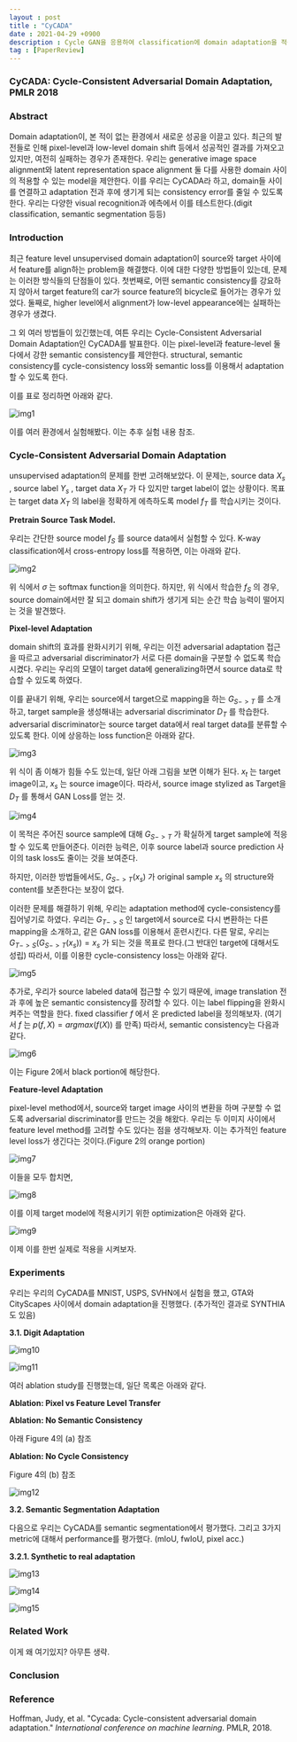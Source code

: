 ```yaml
---
layout : post
title : "CyCADA"
date : 2021-04-29 +0900
description : Cycle GAN을 응용하여 classification에 domain adaptation을 적용한 ADDA 논문의 간단한 리뷰입니다.
tag : [PaperReview]
---
```


### CyCADA: Cycle-Consistent Adversarial Domain Adaptation, PMLR 2018



### Abstract

 Domain adaptation이, 본 적이 없는 환경에서 새로운 성공을 이끌고 있다. 최근의 발전들로 인해 pixel-level과 low-level domain shift 등에서 성공적인 결과를 가져오고 있지만, 여전히 실패하는 경우가 존재한다. 우리는 generative image space alignment와 latent representation space alignment 둘 다를 사용한 domain 사이의 적용할 수 있는 model을 제안한다. 이를 우리는 CyCADA라 하고, domain들 사이를 연결하고 adaptation 전과 후에 생기게 되는 consistency error를 줄일 수 있도록 한다. 우리는 다양한 visual recognition과 에측에서 이를 테스트한다.(digit classification, semantic segmentation 등등)



### Introduction

 최근 feature level unsupervised domain adaptation이 source와 target 사이에서 feature를 align하는 problem을 해결했다. 이에 대한 다양한 방법들이 있는데, 문제는 이러한 방식들의 단점들이 있다. 첫번째로, 어떤 semantic consistency를 강요하지 않아서 target feature의 car가 source feature의 bicycle로 들어가는 경우가 있었다. 둘째로, higher level에서 alignment가 low-level appearance에는 실패하는 경우가 생겼다.

 그 외 여러 방법들이 있긴했는데, 여튼 우리는 Cycle-Consistent Adversarial Domain Adaptation인 CyCADA를 발표한다. 이는 pixel-level과 feature-level 둘 다에서 강한 semantic consistency를 제안한다. structural, semantic consistency를 cycle-consistency loss와 semantic loss를 이용해서 adaptation할 수 있도록 한다.

 이를 표로 정리하면 아래와 같다.

![img1](https://raw.githubusercontent.com/ReaperMaKNaE/reapermaknae.github.io/main/assets/img/20210429-1.PNG)

 이를 여러 환경에서 실험해봤다. 이는 추후 실험 내용 참조.



### Cycle-Consistent Adversarial Domain Adaptation

 unsupervised adaptation의 문제를 한번 고려해보았다. 이 문제는, source data $X_s$ , source label $Y_s$ , target data $X_T$ 가 다 있지만 target label이 없는 상황이다. 목표는 target data $X_T$ 의 label을 정확하게 에측하도록 model $f_T$ 를 학습시키는 것이다.

__Pretrain Source Task Model.__

 우리는 간단한 source model $f_S$ 를 source data에서 실험할 수 있다. K-way classification에서 cross-entropy loss를 적용하면, 이는 아래와 같다.

![img2](https://raw.githubusercontent.com/ReaperMaKNaE/reapermaknae.github.io/main/assets/img/20210429-2.PNG)

 위 식에서 $\sigma$ 는 softmax function을 의미한다. 하지만, 위 식에서 학습한 $f_S$ 의 경우, source domain에서만 잘 되고 domain shift가 생기게 되는 순간 학습 능력이 떨어지는 것을 발견했다.

__Pixel-level Adaptation__

 domain shift의 효과를 완화시키기 위해, 우리는 이전 adversarial adaptation 접근을 따르고 adversarial discriminator가 서로 다른 domain을 구분할 수 없도록 학습시켰다. 우리는 우리의 모델이 target data에 generalizing하면서 source data로 학습할 수 있도록 하였다.

 이를 끝내기 위해, 우리는 source에서 target으로 mapping을 하는 $G_{S->T}$ 를 소개하고, target sample을 생성해내는 adversarial discriminator $D_T$ 를 학습한다. adversarial discriminator는 source target data에서 real target data를 분류할 수 있도록 한다. 이에 상응하는 loss function은 아래와 같다.

![img3](https://raw.githubusercontent.com/ReaperMaKNaE/reapermaknae.github.io/main/assets/img/20210429-3.PNG)

 위 식이 좀 이해가 힘들 수도 있는데, 일단 아래 그림을 보면 이해가 된다. $x_t$ 는 target image이고, $x_s$ 는 source image이다. 따라서, source image stylized as Target을 $D_T$ 를 통해서 GAN Loss를 얻는 것.

![img4](https://raw.githubusercontent.com/ReaperMaKNaE/reapermaknae.github.io/main/assets/img/20210429-4.PNG)

 이 목적은 주어진 source sample에 대해 $G_{S->T}$ 가 확실하게 target sample에 적응할 수 있도록 만들어준다. 이러한 능력은, 이후 source label과 source prediction 사이의 task loss도 줄이는 것을 보여준다.

 하지만, 이러한 방법들에서도, $G_{S->T}(x_s)$ 가 original sample $x_s$ 의 structure와 content를 보존한다는 보장이 없다.

 이러한 문제를 해결하기 위해, 우리는 adaptation method에 cycle-consistency를 집어넣기로 하였다. 우리는 $G_{T->S}$ 인 target에서 source로 다시 변환하는 다른 mapping을 소개하고, 같은 GAN loss를 이용해서 훈련시킨다. 다른 말로, 우리는 $G_{T->S}(G_{S->T}(x_s)) = x_s$ 가 되는 것을 목표로 한다.(그 반대인 target에 대해서도 성립) 따라서, 이를 이용한 cycle-consistency loss는 아래와 같다.

![img5](https://raw.githubusercontent.com/ReaperMaKNaE/reapermaknae.github.io/main/assets/img/20210429-5.PNG)

 추가로, 우리가 source labeled data에 접근할 수 있기 때문에, image translation 전과 후에 높은 semantic consistency를 장려할 수 있다. 이는 label flipping을 완화시켜주는 역할을 한다. fixed classifier $f$ 에서 온 predicted label을 정의해보자. (여기서 $f$ 는 $p(f, X) = arg max(f(X))$ 를 만족) 따라서, semantic consistency는 다음과 같다.

![img6](https://raw.githubusercontent.com/ReaperMaKNaE/reapermaknae.github.io/main/assets/img/20210429-6.PNG)

 이는 Figure 2에서 black portion에 해당한다. 

__Feature-level Adaptation__

 pixel-level method에서, source와 target image 사이의 변환을 하며 구분할 수 없도록 adversarial discriminator를 만드는 것을 해왔다. 우리는 두 이미지 사이에서 feature level method를 고려할 수도 있다는 점을 생각해보자. 이는 추가적인 feature level loss가 생긴다는 것이다.(Figure 2의 orange portion)

![img7](https://raw.githubusercontent.com/ReaperMaKNaE/reapermaknae.github.io/main/assets/img/20210429-7.PNG)

 이들을 모두 합치면,

![img8](https://raw.githubusercontent.com/ReaperMaKNaE/reapermaknae.github.io/main/assets/img/20210429-8.PNG)

 이를 이제 target model에 적용시키기 위한 optimization은 아래와 같다.

![img9](https://raw.githubusercontent.com/ReaperMaKNaE/reapermaknae.github.io/main/assets/img/20210429-9.PNG)

 이제 이를 한번 실제로 적용을 시켜보자.



### Experiments

 우리는 우리의 CyCADA를 MNIST, USPS, SVHN에서 실험을 했고, GTA와 CityScapes 사이에서 domain adaptation을 진행했다. (추가적인 결과로 SYNTHIA도 있음)

__3.1. Digit Adaptation__

![img10](https://raw.githubusercontent.com/ReaperMaKNaE/reapermaknae.github.io/main/assets/img/20210429-10.PNG)

![img11](https://raw.githubusercontent.com/ReaperMaKNaE/reapermaknae.github.io/main/assets/img/20210429-11.PNG)

여러 ablation study를 진행했는데, 일단 목록은 아래와 같다.

__Ablation: Pixel vs Feature Level Transfer__

__Ablation: No Semantic Consistency__

 아래 Figure 4의 (a) 참조

__Ablation: No Cycle Consistency__

 Figure 4의 (b) 참조

![img12](https://raw.githubusercontent.com/ReaperMaKNaE/reapermaknae.github.io/main/assets/img/20210429-12.PNG)

__3.2. Semantic Segmentation Adaptation__

 다음으로 우리는 CyCADA를 semantic segmentation에서 평가했다. 그리고 3가지 metric에 대해서 performance를 평가했다. (mIoU, fwIoU, pixel acc.)

__3.2.1. Synthetic to real adaptation__

![img13](https://raw.githubusercontent.com/ReaperMaKNaE/reapermaknae.github.io/main/assets/img/20210429-13.PNG)

![img14](https://raw.githubusercontent.com/ReaperMaKNaE/reapermaknae.github.io/main/assets/img/20210429-14.PNG)

![img15](https://raw.githubusercontent.com/ReaperMaKNaE/reapermaknae.github.io/main/assets/img/20210429-15.PNG)



### Related Work

이게 왜 여기있지? 아무튼 생략.



### Conclusion



### Reference

Hoffman, Judy, et al. "Cycada: Cycle-consistent adversarial domain adaptation." *International conference on machine learning*. PMLR, 2018.

